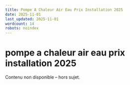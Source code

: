 ```yaml
---
title: Pompe A Chaleur Air Eau Prix Installation 2025
date: 2025-11-01
last_updated: 2025-11-01
wordcount: 14
robots: noindex
---
```


# pompe a chaleur air eau prix installation 2025

Contenu non disponible – hors sujet.